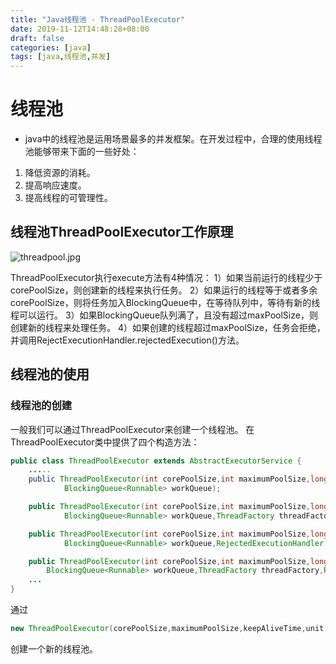 ```yaml
---
title: "Java线程池 - ThreadPoolExecutor"
date: 2019-11-12T14:48:28+08:00
draft: false
categories: [java]
tags: [java,线程池,并发]
---
```


# 线程池
* java中的线程池是运用场景最多的并发框架。在开发过程中，合理的使用线程池能够带来下面的一些好处：
1. 降低资源的消耗。
2. 提高响应速度。
3. 提高线程的可管理性。

## 线程池ThreadPoolExecutor工作原理
![threadpool.jpg](https://pic1.zhimg.com/80/v2-0c6eec6cd6711e9dd765027d8585f358_hd.jpg)

ThreadPoolExecutor执行execute方法有4种情况：
1）如果当前运行的线程少于corePoolSize，则创建新的线程来执行任务。
2）如果运行的线程等于或者多余corePoolSize，则将任务加入BlockingQueue中，在等待队列中，等待有新的线程可以运行。
3）如果BlockingQueue队列满了，且没有超过maxPoolSize，则创建新的线程来处理任务。
4）如果创建的线程超过maxPoolSize，任务会拒绝，并调用RejectExecutionHandler.rejectedExecution()方法。

## 线程池的使用
### 线程池的创建
一般我们可以通过ThreadPoolExecutor来创建一个线程池。
在ThreadPoolExecutor类中提供了四个构造方法：
```java
public class ThreadPoolExecutor extends AbstractExecutorService {
    .....
    public ThreadPoolExecutor(int corePoolSize,int maximumPoolSize,long keepAliveTime,TimeUnit unit,
            BlockingQueue<Runnable> workQueue);

    public ThreadPoolExecutor(int corePoolSize,int maximumPoolSize,long keepAliveTime,TimeUnit unit,
            BlockingQueue<Runnable> workQueue,ThreadFactory threadFactory);

    public ThreadPoolExecutor(int corePoolSize,int maximumPoolSize,long keepAliveTime,TimeUnit unit,
            BlockingQueue<Runnable> workQueue,RejectedExecutionHandler handler);

    public ThreadPoolExecutor(int corePoolSize,int maximumPoolSize,long keepAliveTime,TimeUnit unit,
        BlockingQueue<Runnable> workQueue,ThreadFactory threadFactory,RejectedExecutionHandler handler);
    ...
}
```
通过
```java
new ThreadPoolExecutor(corePoolSize,maximumPoolSize,keepAliveTime,unit,workQueue,threadFactory,handler);
```
创建一个新的线程池。
